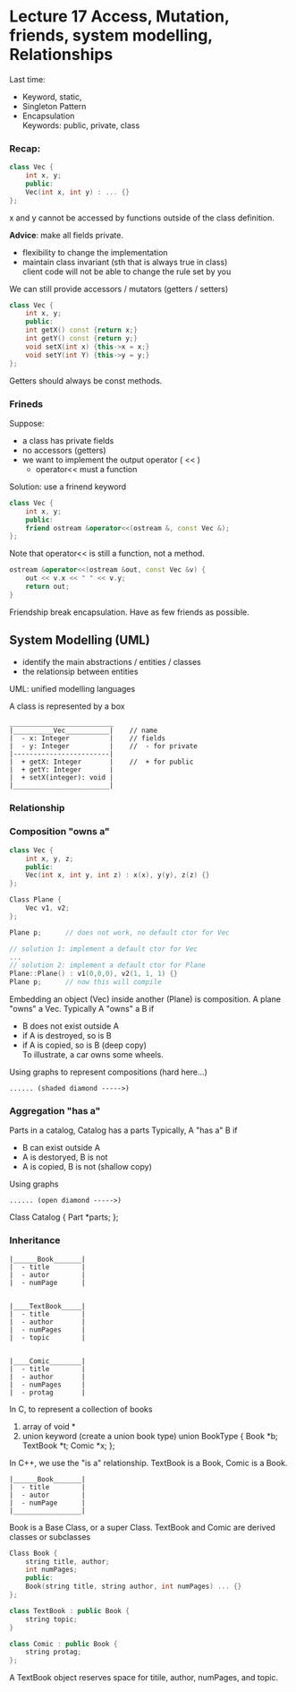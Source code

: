 # Lecture 17 Access, Mutation, friends, system modelling, Relationships

Last time: 

- Keyword, static, 
- Singleton Pattern
- Encapsulation  
  Keywords: public, private, class

### Recap:
```c++
class Vec {
	int x, y;
	public:
	Vec(int x, int y) : ... {}
};
```

x and y cannot be accessed by functions outside of the class definition.

**Advice**: make all fields private.

 - flexibility to change the implementation
 - maintain class invariant (sth that is always true in class)  
   client code will not be able to change the rule set by you

We can still provide accessors / mutators (getters / setters)

```c++
class Vec {
	int x, y;
	public:
	int getX() const {return x;}
	int getY() const {return y;}
	void setX(int x) {this->x = x;}
	void setY(int Y) {this->y = y;}
};
```

Getters should always be const methods.

### Frineds

Suppose:

- a class has private fields
- no accessors (getters)
- we want to implement the output operator ( << )  
  - operator<< must a function

Solution: use a frinend keyword

```c++
class Vec {
	int x, y;
	public:
	friend ostream &operator<<(ostream &, const Vec &);
};
```

Note that operator<< is still a function, not a method.

```c++
ostream &operator<<(ostream &out, const Vec &v) {
	out << v.x << " " << v.y;
	return out;
}
```

Friendship break encapsulation. Have as few friends as possible.

## System Modelling (UML)
- identify the main abstractions / entities / classes
- the relationsip between entities

UML: unified modelling languages

A class is represented by a box

```
__________________________
|__________Vec___________|    // name 
|  - x: Integer          |    // fields
|  - y: Integer          |    //  - for private
|------------------------|
|  + getX: Integer       |    //  + for public
|  + getY: Integer       |
|  + setX(integer): void |
|________________________|
```


### Relationship

### Composition "owns a"
```c++
class Vec {
	int x, y, z;
	public:
	Vec(int x, int y, int z) : x(x), y(y), z(z) {}
};

Class Plane {
	Vec v1, v2;
};

Plane p;      // does not work, no default ctor for Vec

// solution 1: implement a default ctor for Vec
...
// solution 2: implement a default ctor for Plane
Plane::Plane() : v1(0,0,0), v2(1, 1, 1) {}
Plane p;      // now this will compile
```

Embedding an object (Vec) inside another (Plane) is composition.
A plane "owns" a Vec.
Typically A "owns" a B if 

- B does not exist outside A
- if A is destroyed, so is B
- if A is copied, so is B (deep copy)  
To illustrate, a car owns some wheels.

Using graphs to represent compositions (hard here...)

```
...... (shaded diamond ----->)
```

### Aggregation "has a"

Parts in a catalog, Catalog has a parts
Typically, A "has a" B if 
- B can exist outside A
- A is destoryed, B is not
- A is copied, B is not (shallow copy)

Using graphs
```
...... (open diamond ----->)
```

Class Catalog {
	Part *parts;
};


### Inheritance

```
|______Book_______|
|  - title        |
|  - autor        |
|  - numPage      |


|____TextBook_____|
|  - title        |
|  - author       |
|  - numPages     |
|  - topic        |


|____Comic________|
|  - title        |
|  - author       |
|  - numPages     |
|  - protag       |
```

In C, to represent a collection of books
1. array of void *
2. union keyword
   (create a union book type)
	 union BookType {
		 Book *b;
		 TextBook *t;
		 Comic *x;
	 };

In C++, we use the "is a" relationship.
TextBook is a Book, Comic is a Book.

```
|______Book_______|
|  - title        |
|  - autor        |
|  - numPage      |
|_________________|
```

Book is a Base Class, or a super Class.
TextBook and Comic are derived classes or subclasses

```c++
Class Book {
	string title, author;
	int numPages;
	public: 
	Book(string title, string author, int numPages) ... {}
};

class TextBook : public Book {
	string topic;
}

class Comic : public Book {
	string protag;
};
```

A TextBook object reserves space for titile, author, numPages, and topic.

